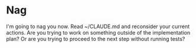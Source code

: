 # Nag

I'm going to nag you now.
Read ~/CLAUDE.md and reconsider your current actions. Are you trying to work on something outside of the implementation plan? Or are you trying to proceed to the next step without running tests?

